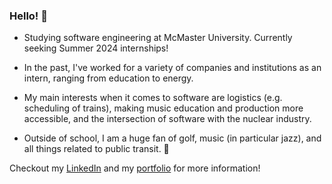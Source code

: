 ### Hello! 👋

- Studying software engineering at McMaster University. Currently seeking Summer 2024 internships!

- In the past, I've worked for a variety of companies and institutions as an intern, ranging from education to energy.

- My main interests when it comes to software are logistics (e.g. scheduling of trains), making music education and production more accessible,
and the intersection of software with the nuclear industry.

- Outside of school, I am a huge fan of golf, music (in particular jazz), and all things related to public transit. 🚆

Checkout my [LinkedIn](https://www.linkedin.com/in/ethanwalsh03/) and my [portfolio](https://ethanwalsh16.github.io/portfolio/) for more information!
